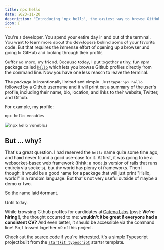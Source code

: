 ```yaml
---
title: npx hello
date: 2023-11-20
description: "Introducing 'npx hello', the easiest way to browse GitHub profiles from the command line."
icon: 👋
---
```


You're a developer. You spend your entire day in and out of the terminal. You want to learn more about the developers behind some of your favorite code.  But that requires the immense effort of opening up a browser and going to GitHub and looking through their profile.

Suffer no more, my friend. Because today, I put together a tiny, fun npm package called [`hello`](https://www.npmjs.com/package/hello) which lets you browse Github profiles directly from the command line.  Now you have one less reason to leave the terminal.

The package is intentionally limited and simple. Just type: `npx hello` followed by a Github username and it will print out a summary of the user's profile, including their name, bio, location, and links to their website, Twitter, and Github.

For example, my profile:

```sh
npx hello venables
```

![npx hello venables](/images/posts/npx-hello.png)

## But ... why?

That's a great question.  I had reserved the `hello` name quite some time ago, and hand never found a good use-case for it. At first, it was
going to be a websocket-based web framework (think: a node.js version of rails that runs entirely via sockets), but the world has plenty of frameworks. Then I thought it would be a good name for a package that will just print "Hello, world!" in a random language. But that's not very useful outside of maybe a demo or two.

So the name laid dormant.

Until today.

While browsing Github profiles for candidates at [Catena Labs](https://catena.xyz) (psst: **We're hiring!**), the thought
occurred to me: **wouldn't it be great if everyone had a consistent CV?** And even better, it should be accessible via the command line!  So, I tossed together v0 of this project.

Check out the [source code](https://github.com/hello-js/hello) if you're interested. It's a simple Typescript project built from the [`startkit typescript`](https://github.com/startkit-dev/typescript) starter template.
